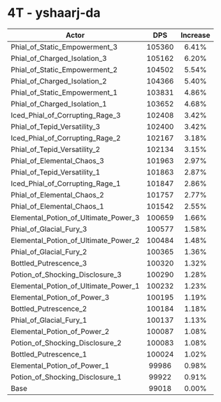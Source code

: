 # 4T - yshaarj-da
| Actor | DPS | Increase |
|---|:---:|:---:|
|Phial_of_Static_Empowerment_3|105360|6.41%|
|Phial_of_Charged_Isolation_3|105162|6.20%|
|Phial_of_Static_Empowerment_2|104502|5.54%|
|Phial_of_Charged_Isolation_2|104366|5.40%|
|Phial_of_Static_Empowerment_1|103831|4.86%|
|Phial_of_Charged_Isolation_1|103652|4.68%|
|Iced_Phial_of_Corrupting_Rage_3|102408|3.42%|
|Phial_of_Tepid_Versatility_3|102400|3.42%|
|Iced_Phial_of_Corrupting_Rage_2|102167|3.18%|
|Phial_of_Tepid_Versatility_2|102134|3.15%|
|Phial_of_Elemental_Chaos_3|101963|2.97%|
|Phial_of_Tepid_Versatility_1|101863|2.87%|
|Iced_Phial_of_Corrupting_Rage_1|101847|2.86%|
|Phial_of_Elemental_Chaos_2|101757|2.77%|
|Phial_of_Elemental_Chaos_1|101542|2.55%|
|Elemental_Potion_of_Ultimate_Power_3|100659|1.66%|
|Phial_of_Glacial_Fury_3|100577|1.58%|
|Elemental_Potion_of_Ultimate_Power_2|100484|1.48%|
|Phial_of_Glacial_Fury_2|100365|1.36%|
|Bottled_Putrescence_3|100320|1.32%|
|Potion_of_Shocking_Disclosure_3|100290|1.28%|
|Elemental_Potion_of_Ultimate_Power_1|100232|1.23%|
|Elemental_Potion_of_Power_3|100195|1.19%|
|Bottled_Putrescence_2|100184|1.18%|
|Phial_of_Glacial_Fury_1|100137|1.13%|
|Elemental_Potion_of_Power_2|100087|1.08%|
|Potion_of_Shocking_Disclosure_2|100083|1.08%|
|Bottled_Putrescence_1|100024|1.02%|
|Elemental_Potion_of_Power_1|99986|0.98%|
|Potion_of_Shocking_Disclosure_1|99922|0.91%|
|Base|99018|0.00%|
